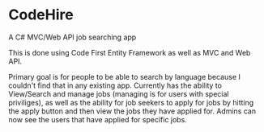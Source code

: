# CodeHire
A C# MVC/Web API job searching app

This is done using Code First Entity Framework as well as MVC and Web API.

Primary goal is for people to be able to search by language because I couldn't find that in any existing app.  Currently has the ability to View/Search and manage jobs (managing is for users with special priviliges), as well as the ability for job seekers to apply for jobs by hitting the apply button and then view the jobs they have applied for.  Admins can now see the users that have applied for specific jobs.
